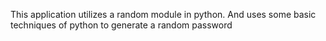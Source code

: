 This application utilizes a random module in python.
And uses some basic techniques of python to generate a random password
